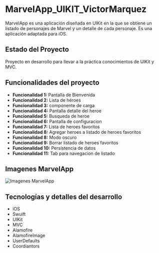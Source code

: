 # MarvelApp_UIKIT_VictorMarquez

MarvelApp es una aplicación diseñada en UIKit en la que se obtiene un listado de personajes de Marvel y un detalle de cada personaje. Es una aplicación  adaptada para iOS.

## Estado del Proyecto

Proyecto en desarrollo para llevar a la práctica conocimientos de UIKit y MVC.

## Funcionalidades del proyecto

- **Funcionalidad 1:**  Pantalla de Bienvenida
- **Funcionalidad 2:**  Lista de héroes
- **Funcionalidad 3:**  componente de carga
- **Funcionalidad 4:**  Pantalla detalle del heroe
- **Funcionalidad 5:**  Busqueda de heroe
- **Funcionalidad 6:**  Pantalla de configuracion
- **Funcionalidad 7:**  Lista de heroes favoritos
- **Funcionalidad 8:**  Agregar heroes a listado de heroes favoritos
- **Funcionalidad 8:**  Modo oscuro
- **Funcionalidad 9:**  Borrar listado de heroes favoritos
- **Funcionalidad 10:** Persistencia de datos
- **Funcionalidad 11:** Tab para navegacion de listado

## Imagenes MarvelApp


![Imagenes MarvelApp](https://sqrevjfizglmjxxfuvxy.supabase.co/storage/v1/object/sign/Talhua/marvel/home.png?token=eyJhbGciOiJIUzI1NiIsInR5cCI6IkpXVCJ9.eyJ1cmwiOiJUYWxodWEvbWFydmVsL2hvbWUucG5nIiwiaWF0IjoxNzExMDMxMDM1LCJleHAiOjE3NDI1NjcwMzV9.MlkUNODyjH15vRwb5EhQdp0e5RyF9b-ODQ1-bxWxqCY&t=2024-03-21T14%3A23%3A26.505Z)

## Tecnologías y detalles del desarrollo

- iOS
- Swuift
- UIKit
- MVC 
- Alamofire
- AlamofireImage
- UserDefaults
- Coordiantors



